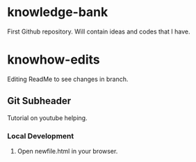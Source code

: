 # knowledge-bank
First Github repository. Will contain ideas and codes that I have.

# knowhow-edits
Editing ReadMe to see changes in branch.

## Git Subheader

Tutorial on youtube helping.

### Local Development

1. Open newfile.html in your browser.
